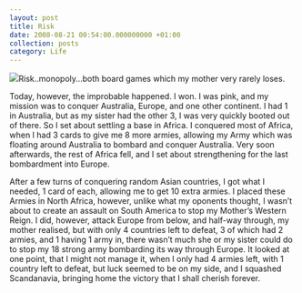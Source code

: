 ```yaml
---
layout: post
title: Risk
date: 2008-08-21 00:54:00.000000000 +01:00
collection: posts
category: Life
---
```


[![](http://farm4.static.flickr.com/3253/2781590947_a79153ff72_b.jpg)](http://farm4.static.flickr.com/3253/2781590947_a79153ff72_b.jpg)Risk..monopoly…both board games which my mother very rarely loses.

Today, however, the improbable happened. I won. I was pink, and my mission was to conquer Australia, Europe, and one other continent. I had 1 in Australia, but as my sister had the other 3, I was very quickly booted out of there. So I set about settling a base in Africa. I conquered most of Africa, when I had 3 cards to give me 8 more armies, allowing my Army which was floating around Australia to bombard and conquer Australia. Very soon afterwards, the rest of Africa fell, and I set about strengthening for the last bombardment into Europe.

After a few turns of conquering random Asian countries, I got what I needed, 1 card of each, allowing me to get 10 extra armies. I placed these Armies in North Africa, however, unlike what my oponents thought, I wasn’t about to create an assault on South America to stop my Mother’s Western Reign. I did, however, attack Europe from below, and half-way through, my mother realised, but with only 4 countries left to defeat, 3 of which had 2 armies, and 1 having 1 army in, there wasn’t much she or my sister could do to stop my 18 strong army bombarding its way through Europe. It looked at one point, that I might not manage it, when I only had 4 armies left, with 1 country left to defeat, but luck seemed to be on my side, and I squashed Scandanavia, bringing home the victory that I shall cherish forever.
